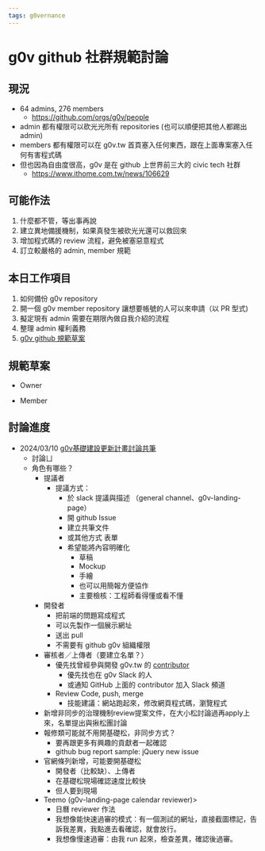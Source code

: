 ```yaml
---
tags: g0vernance
---
```

g0v github 社群規範討論　
=====================

現況
----
* 64 admins, 276 members
    * https://github.com/orgs/g0v/people
* admin 都有權限可以砍光光所有 repositories (也可以順便把其他人都踢出 admin)
* members 都有權限可以在 g0v.tw 首頁塞入任何東西，跟在上面專案塞入任何有害程式碼
* 但也因為自由度很高，g0v 是在 github 上世界前三大的 civic tech 社群
    * https://www.ithome.com.tw/news/106629

可能作法
-------
1. 什麼都不管，等出事再說
2. 建立異地備援機制，如果真發生被砍光光還可以救回來
3. 增加程式碼的 review 流程，避免被塞惡意程式
4. 訂立較嚴格的 admin, member 規範

本日工作項目
----------
1. 如何備份 g0v repository
2. 開一個 g0v member repository 讓想要帳號的人可以來申請（以 PR 型式)
3. 擬定現有 admin 需要在期限內做自我介紹的流程
4. 整理 admin 權利義務
5. [g0v github 規範草案](https://g0v.hackmd.io/I4_oYRIvT9S0RKufKKKKvg)

規範草案
-------

- Owner

- Member

討論進度
------
- 2024/03/10 [g0v基礎建設更新計畫討論共筆](https://hackmd.io/t97cH7tFQPyUCgwmfCsFiw?view)
    - 討論ㄩ
    - 角色有哪些？
        - 提議者
            - 提議方式：
                - 於 slack 提議與描述 （general channel、g0v-landing-page）
                - 開 github Issue
                - 建立共筆文件
                - 或其他方式 表單
                - 希望能將內容明確化
                    - 草稿
                    - Mockup
                    - 手繪
                    - 也可以用簡報方便協作 
                    - 主要檢核：工程師看得懂或看不懂
        - 開發者
            - 把前端的問題寫成程式
            - 可以先製作一個展示網址
            - 送出 pull
            - 不需要有 github g0v 組織權限
        - 審核者／上傳者（要建立名單？）
            - 優先找曾經參與開發 g0v.tw 的 [contributor](https://github.com/g0v/g0v.tw/graphs/contributors)
                - 優先找也在 g0v Slack 的人 
                - 或通知 GitHub 上面的 contributor 加入 Slack 頻道
            - Review Code, push, merge
                - 技能建議：網站跑起來，修改網頁程式碼，瀏覽程式
        - 新增非同步的治理機制review提案文件，在大小松討論過再apply上來，名單提出與揪松團討論
        - 報修類可能就不用開基礎松，非同步方式？
            - 要再跟更多有興趣的貢獻者一起確認
            - github bug report sample: jQuery new issue
        - 官網條列新增，可能要開基礎松
            - 開發者（比較缺）、上傳者
            - 在基礎松現場確認速度比較快
            - 但人要到現場
        - Teemo (g0v-landing-page calendar reviewer)>
            - 日曆 reviewer 作法
            - 我想像能快速過審的模式：有一個測試的網址，直接截圖標記，告訴我差異，我點進去看確認，就會放行。
            - 我想像慢速過審：由我 run 起來，檢查差異，確認後過審。
